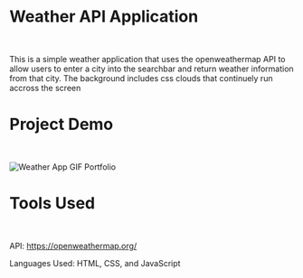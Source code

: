 # Weather API Application
<br>

This is a simple weather application that uses the openweathermap API to allow users to enter a city into the searchbar and return weather information from that city. The background includes css clouds that continuely run accross the screen
<br>

# Project Demo
<br>

![Weather App GIF Portfolio](https://user-images.githubusercontent.com/97414099/154174049-1e5d9f9c-25fc-40cf-9df6-720cfcaadea7.gif)
<br>

# Tools Used
<br>

API: https://openweathermap.org/

Languages Used: HTML, CSS, and JavaScript
<br>
